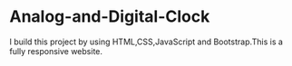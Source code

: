# Analog-and-Digital-Clock
I build this project by using HTML,CSS,JavaScript and Bootstrap.This is a fully responsive website.
